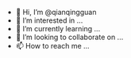 - 👋 Hi, I’m @qianqingguan
- 👀 I’m interested in ...
- 🌱 I’m currently learning ...
- 💞️ I’m looking to collaborate on ...
- 📫 How to reach me ...

<!---
qianqingguan/qianqingguan is a ✨ special ✨ repository because its `README.md` (this file) appears on your GitHub profile.
You can click the Preview link to take a look at your changes.
--->
